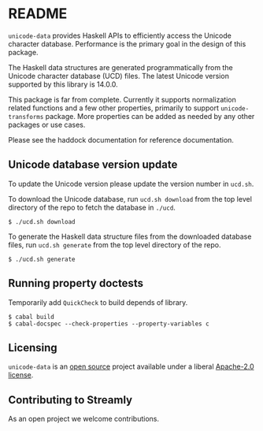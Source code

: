 # README

`unicode-data` provides Haskell APIs to efficiently access the Unicode
character database. Performance is the primary goal in the design of
this package.

The Haskell data structures are generated programmatically from the
Unicode character database (UCD) files.  The latest Unicode version
supported by this library is 14.0.0.

This package is far from complete. Currently it supports normalization
related functions and a few other properties, primarily to support
`unicode-transforms` package. More properties can be added as needed by
any other packages or use cases.

Please see the haddock documentation for reference documentation.

## Unicode database version update

To update the Unicode version please update the version number in
`ucd.sh`.

To download the Unicode database, run `ucd.sh download` from the top
level directory of the repo to fetch the database in `./ucd`.

```
$ ./ucd.sh download
```

To generate the Haskell data structure files from the downloaded database
files, run `ucd.sh generate` from the top level directory of the repo.

```
$ ./ucd.sh generate
```

## Running property doctests

Temporarily add `QuickCheck` to build depends of library.

```
$ cabal build
$ cabal-docspec --check-properties --property-variables c
```

## Licensing

`unicode-data` is an [open source](https://github.com/composewell/unicode-data)
project available under a liberal [Apache-2.0 license](LICENSE).

## Contributing to Streamly

As an open project we welcome contributions.
